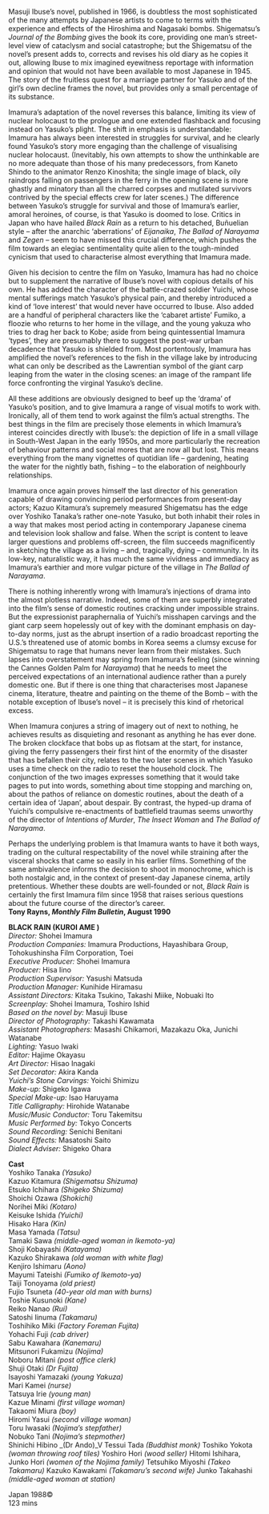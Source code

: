 
Masuji Ibuse’s novel, published in 1966, is doubtless the most sophisticated of the many attempts by Japanese artists to come to terms with the experience and effects of the Hiroshima and Nagasaki bombs. Shigematsu’s _Journal of the Bombing_ gives the book its core, providing one man’s street-level view of cataclysm and social catastrophe; but the Shigematsu of the novel’s present adds to, corrects and revises his old diary as he copies it out, allowing Ibuse to mix imagined eyewitness reportage with information and opinion that would not have been available to most Japanese in 1945. The story of the fruitless quest for a marriage partner for Yasuko and of the girl’s own decline frames the novel, but provides only a small percentage of its substance.

Imamura’s adaptation of the novel reverses this balance, limiting its view of nuclear holocaust to the prologue and one extended flashback and focusing instead on Yasuko’s plight. The shift in emphasis is understandable: Imamura has always been interested in struggles for survival, and he clearly found Yasuko’s story more engaging than the challenge of visualising nuclear holocaust. (Inevitably, his own attempts to show the unthinkable are no more adequate than those of his many predecessors, from Kaneto Shindo to the animator Renzo Kinoshita; the single image of black, oily raindrops falling on passengers in the ferry in the opening scene is more ghastly and minatory than all the charred corpses and mutilated survivors contrived by the special effects crew for later scenes.) The difference between Yasuko’s struggle for survival and those of Imamura’s earlier, amoral heroines, of course, is that Yasuko is doomed to lose. Critics in Japan who have hailed _Black Rain_ as a return to his detached, Buñuelian style – after the anarchic ‘aberrations’ of _Eijanaika_,  _The Ballad of Narayama_ and _Zegen_ – seem to have missed this crucial difference, which pushes the film towards an elegiac sentimentality quite alien to the tough-minded cynicism that used to characterise almost everything that Imamura made.

Given his decision to centre the film on Yasuko, Imamura has had no choice but to supplement the narrative of Ibuse’s novel with copious details of his own. He has added the character of the battle-crazed soldier Yuichi, whose mental sufferings match Yasuko’s physical pain, and thereby introduced a kind of ‘love interest’ that would never have occurred to Ibuse. Also added are a handful of peripheral characters like the ‘cabaret artiste’ Fumiko, a floozie who returns to her home in the village, and the young yakuza who tries to drag her back to Kobe; aside from being quintessential Imamura ‘types’, they are presumably there to suggest the post-war urban decadence that Yasuko is shielded from. Most portentously, Imamura has amplified the novel’s references to the fish in the village lake by introducing what can only be described as the Lawrentian symbol of the giant carp leaping from the water in the closing scenes: an image of the rampant life force confronting the virginal Yasuko’s decline.

All these additions are obviously designed to beef up the ‘drama’ of Yasuko’s position, and to give Imamura a range of visual motifs to work with. Ironically, all of them tend to work against the film’s actual strengths. The best things in the film are precisely those elements in which Imamura’s interest coincides directly with Ibuse’s: the depiction of life in a small village in South-West Japan in the early 1950s, and more particularly the recreation of behaviour patterns and social mores that are now all but lost. This means everything from the many vignettes of quotidian life – gardening, heating the water for the nightly bath, fishing – to the elaboration of neighbourly relationships.

Imamura once again proves himself the last director of his generation capable of drawing convincing period performances from present-day actors; Kazuo Kitamura’s supremely measured Shigematsu has the edge over Yoshiko Tanaka’s rather one-note Yasuko, but both inhabit their roles in a way that makes most period acting in contemporary Japanese cinema and television look shallow and false. When the script is content to leave larger questions and problems off-screen, the film succeeds magnificently in sketching the village as a living – and, tragically, dying – community. In its low-key, naturalistic way, it has much the same vividness and immediacy as Imamura’s earthier and more vulgar picture of the village in _The Ballad of Narayama_.

There is nothing inherently wrong with Imamura’s injections of drama into the almost plotless narrative. Indeed, some of them are superbly integrated into the film’s sense of domestic routines cracking under impossible strains. But the expressionist paraphernalia of Yuichi’s misshapen carvings and the giant carp seem hopelessly out of key with the dominant emphasis on day-to-day norms, just as the abrupt insertion of a radio broadcast reporting the U.S.’s threatened use of atomic bombs in Korea seems a clumsy excuse for Shigematsu to rage that humans never learn from their mistakes. Such lapses into overstatement may spring from Imamura’s feeling (since winning the Cannes Golden Palm for _Narayama_) that he needs to meet the perceived expectations of an international audience rather than a purely domestic one. But if there is one thing that characterises most Japanese cinema, literature, theatre and painting on the theme of the Bomb – with the notable exception of Ibuse’s novel – it is precisely this kind of rhetorical excess.

When Imamura conjures a string of imagery out of next to nothing, he achieves results as disquieting and resonant as anything he has ever done. The broken clockface that bobs up as flotsam at the start, for instance, giving the ferry passengers their first hint of the enormity of the disaster that has befallen their city, relates to the two later scenes in which Yasuko uses a time check on the radio to reset the household clock. The conjunction of the two images expresses something that it would take pages to put into words, something about time stopping and marching on, about the pathos of reliance on domestic routines, about the death of a certain idea of ‘Japan’, about despair. By contrast, the hyped-up drama of Yuichi’s compulsive re-enactments of battlefield traumas seems unworthy of the director of _Intentions of Murder_,  _The Insect Woman_ and _The_ _Ballad of Narayama_.

Perhaps the underlying problem is that Imamura wants to have it both ways, trading on the cultural respectability of the novel while straining after the visceral shocks that came so easily in his earlier films. Something of the same ambivalence informs the decision to shoot in monochrome, which is both nostalgic and, in the context of present-day Japanese cinema, artily pretentious. Whether these doubts are well-founded or not, _Black Rain_ is certainly the first Imamura film since 1958 that raises serious questions about the future course of the director’s career.<br>
**Tony Rayns, _Monthly Film Bulletin_, August 1990**<br>


**BLACK RAIN (KUROI AME )**<br>
_Director:_ Shohei Imamura<br>
_Production Companies:_ Imamura Productions, Hayashibara Group, Tohokushinsha Film Corporation, Toei<br>
_Executive Producer:_ Shohei Imamura<br>
_Producer:_ Hisa Iino<br>
_Production Supervisor:_ Yasushi Matsuda<br>
_Production Manager:_ Kunihide Hiramasu<br>
_Assistant Directors:_ Kitaka Tsukino, Takashi Miike,
Nobuaki Ito<br>
_Screenplay:_ Shohei Imamura, Toshiro Ishid<br>
_Based on the novel by:_ Masuji Ibuse<br>
_Director of Photography:_ Takashi Kawamata<br>
_Assistant Photographers:_ Masashi Chikamori, Mazakazu Oka, Junichi Watanabe<br>
_Lighting:_ Yasuo Iwaki<br>
_Editor:_ Hajime Okayasu<br>
_Art Director:_ Hisao Inagaki<br>
_Set Decorator:_ Akira Kanda<br>
_Yuichi’s Stone Carvings:_ Yoichi Shimizu<br>
_Make-up:_ Shigeko Igawa<br>
_Special Make-up:_ Isao Haruyama<br>
_Title Calligraphy:_ Hirohide Watanabe<br>
_Music/Music Conductor:_ Toru Takemitsu<br>
_Music Performed by:_ Tokyo Concerts<br>
_Sound Recording:_ Senichi Benitani<br>
_Sound Effects:_ Masatoshi Saito<br>
_Dialect Adviser:_ Shigeko Ohara<br>

**Cast**<br>
Yoshiko Tanaka _(Yasuko)_<br>
Kazuo Kitamura _(Shigematsu Shizuma)_<br>
Etsuko Ichihara _(Shigeko Shizuma)_<br>
Shoichi Ozawa _(Shokichi)_<br>
Norihei Miki _(Kotaro)_<br>
Keisuke Ishida _(Yuichi)_<br>
Hisako Hara _(Kin)_<br>
Masa Yamada _(Tatsu)_<br>
Tamaki Sawa _(middle-aged woman in Ikemoto-ya)_<br>
Shoji Kobayashi _(Katayama)_<br>
Kazuko Shirakawa _(old woman with white flag)_<br>
Kenjiro Ishimaru _(Aono)_<br>
Mayumi Tateishi _(Fumiko of Ikemoto-ya)_<br>
Taiji Tonoyama _(old priest)_<br>
Fujio Tsuneta _(40-year old man with burns)_<br>
Toshie Kusunoki _(Kane)_<br>
Reiko Nanao _(Rui)_<br>
Satoshi Iinuma _(Takamaru)_<br>
Toshihiko Miki _(Factory Foreman Fujita)_<br>
Yohachi Fuji _(cab driver)_<br>
Sabu Kawahara _(Kanemaru)_<br>
Mitsunori Fukamizu _(Nojima)_<br>
Noboru Mitani _(post office clerk)_<br>
Shuji Otaki _(Dr Fujita)_<br>
Isayoshi Yamazaki _(young Yakuza)_<br>
Mari Kamei _(nurse)_<br>
Tatsuya Irie _(young man)_<br>
Kazue Minami _(first village woman)_<br>
Takaomi Miura _(boy)_<br>
Hiromi Yasui _(second village woman)_<br>
Toru Iwasaki _(Nojima’s stepfather)_<br>
Nobuko Tani _(Nojima’s stepmother)_<br>
Shinichi Hibino _(Dr Ando)_V
Tessui Tada _(Buddhist monk)_
Toshiko Yokota _(woman throwing roof tiles)_
Yoshiro Hori _(wood seller)_
Hitomi Ishihara, Junko Hori _(women of the Nojima family)_
Tetsuhiko Miyoshi _(Takeo Takamaru)_
Kazuko Kawakami _(Takamaru’s second wife)_
Junko Takahashi _(middle-aged woman at station)_

Japan 1988©<br>
123 mins<br>
<!--stackedit_data:
eyJoaXN0b3J5IjpbMjYyOTMzMTE1XX0=
-->